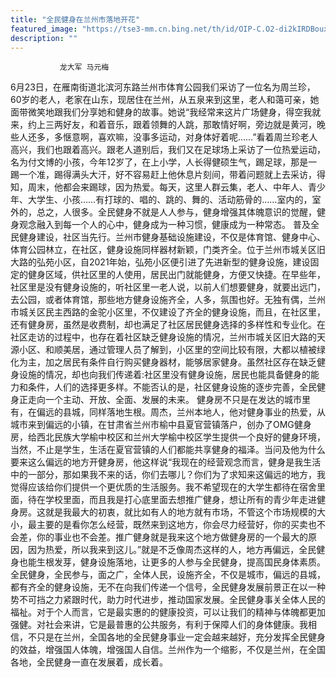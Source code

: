 ```yaml
---
title: "全民健身在兰州市落地开花"
featured_image: "https://tse3-mm.cn.bing.net/th/id/OIP-C.O2-di2kIRDBouxHGGEWFtAHaDs?w=336&h=174&c=7&r=0&o=5&dpr=1.5&pid=1.7"
description: ""
---
```

               龙大军 马元梅

6月23日，在雁南街道北滨河东路兰州市体育公园我们采访了一位名为周兰珍，60岁的老人，老家在山东，现居住在兰州，从五泉来到这里，老人和蔼可亲，她面带微笑地跟我们分享她和健身的故事。她说“我经常来这片广场健身，得空我就来，约上三两好友，和着音乐，跟着领舞的人跳，那敢情好啊，旁边就是黄河，晚些人还多，多惬意啊，喜欢嘛，没事多运动，对身体好着呢……”看着周兰珍老人高兴，我们也跟着高兴。跟老人道别后，我们又在足球场上采访了一位热爱运动，名为付文博的小孩，今年12岁了，在上小学，人长得健硕生气，踢足球，那是一踢一个准，踢得满头大汗，好不容易赶上他休息片刻间，带着问题就上去采访，得知，周末，他都会来踢球，因为热爱。每天，这里人群云集，老人、中年人、青少年、大学生、小孩……有打球的、唱的、跳的、舞的、活动筋骨的……室内的，室外的，总之，人很多。全民健身不就是人人参与，健身增强其体魄意识的觉醒，健身观念融入到每一个人的心中，健身成为一种习惯，健康成为一种常态。
普及全民健身建设，社区当先行。兰州市健身基础设施建设，不仅是体育馆、健身中心、体育公园林立，在社区，健身设施同样器材新颖，门类齐全。位于兰州市城关区旧大路的弘苑小区，自2021年始，弘苑小区便引进了先进新型的健身设施，建设固定的健身区域，供社区里的人使用，居民出门就能健身，方便又快捷。在早些年，社区里是没有健身设施的，听社区里一老人说，以前人们想要健身，就要出远门，去公园，或者体育馆，那些地方健身设施齐全，人多，氛围也好。无独有偶，兰州市城关区民主西路的金驼小区里，不仅建设了齐全的健身设施，而且，在社区里，还有健身房，虽然是收费制，却也满足了社区居民健身选择的多样性和专业化。在社区走访的过程中，也存在着社区缺乏健身设施的情况，兰州市城关区旧大路的天源小区、和顺美居，通过管理人员了解到，小区里的空间比较有限，大都以植被绿化为主，加之居民有条件自行购买健身器材，能够居家健身。虽然社区存在缺乏健身设施的情况，却也向我们传递着:社区里没有健身设施，居民也能具备健身的能力和条件，人们的选择更多样。不能否认的是，社区健身设施的逐步完善，全民健身正走向一个主动、开放、全面、发展的未来。
健身房不只是在发达的城市里有，在偏远的县城，同样落地生根。周杰，兰州本地人，他对健身事业的热爱，从城市来到偏远的小镇，在甘肃省兰州市榆中县夏官营镇落户，创办了OMG健身房，给西北民族大学榆中校区和兰州大学榆中校区学生提供一个良好的健身环境，当然，不止是学生，生活在夏官营镇的人们都能共享健身的福泽。当问及他为什么要来这么偏远的地方开健身房，他这样说“我现在的经营观念而言，健身是我生活中的一部分，那如果我不来的话，你们去哪儿？你们为了求知来这偏远的地方，我觉得应该给你们提供一个更优质的生活服务。我不希望现在的大学生都待在宿舍里面，待在学校里面，而且我是打心底里面去想推广健身，想让所有的青少年走进健身房。这就是我最大的初衷，就比如有人的地方就有市场，不管这个市场规模的大小，最主要的是看你怎么经营，既然来到这地方，你会尽力经营好，你的买卖也不会差，你的事业也不会差。推广健身就是我来这个地方做健身房的一个最大的原因，因为热爱，所以我来到这儿。”就是不乏像周杰这样的人，地方再偏远，全民健身也能生根发芽，健身设施落地，让更多的人参与全民健身，提高国民身体素质。
全民健身，全民参与，面之广，全体人民，设施齐全，不仅是城市，偏远的县城，都有齐全的健身设施，无不在向我们传递一个信号，全民健身发展前景正在以一种势不可挡之力紧跟时代，助力时代进步，推动国家发展。全民健身事关全体人民的福祉。对于个人而言，它是最实惠的的健康投资，可以让我们的精神与体魄都更加强健。对社会来讲，它是最普惠的公共服务，有利于保障人们的身体健康。我相信，不只是在兰州，全国各地的全民健身事业一定会越来越好，充分发挥全民健身的效益，增强国人体魄，增强国人自信。兰州作为一个缩影，不仅是兰州，在全国各地，全民健身一直在发展着，成长着。
                            